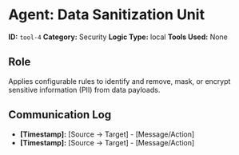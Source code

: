 # Agent: Data Sanitization Unit

**ID:** `tool-4`
**Category:** Security
**Logic Type:** local
**Tools Used:** None

## Role

Applies configurable rules to identify and remove, mask, or encrypt sensitive information (PII) from data payloads.

## Communication Log

*   **[Timestamp]:** [Source -> Target] - [Message/Action]
*   **[Timestamp]:** [Source -> Target] - [Message/Action]
